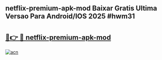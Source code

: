 ## netflix-premium-apk-mod Baixar Gratis Ultima Versao Para Android/IOS 2025 #hwm31

# <h2><a href="https://ainizakaria.my?title=netflix-premium-apk-mod&ref=20M">🔗👉 🔴 netflix-premium-apk-mod</a></h2>

[![acn](https://github.com/user-attachments/assets/0f9c940e-d8b0-45ae-aac7-cd30a18b3e1c)](https://ainizakaria.my?title=netflix-premium-apk-mod&ref=20M)

